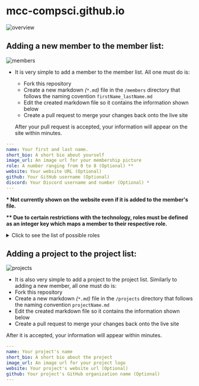 # mcc-compsci.github.io

![overview](https://i.imgur.com/NPA243D.png)

## Adding a new member to the member list:

![members](https://i.imgur.com/m2CABwj.png)

- It is very simple to add a member to the member list. All one must do is:
  - Fork this repository
  - Create a new markdown _(`*.md`)_ file in the `/members` directory that follows the naming covention `firstName_lastName.md`
  - Edit the created markdown file so it contains the information shown below
  - Create a pull request to merge your changes back onto the live site
  
  After your pull request is accepted, your information will appear on the site within minutes.

```yml
---
name: Your first and last name.
short_bio: A short bio about yourself
image_url: An image url for your membership picture
role: A number ranging from 0 to 8 (Optional) **
website: Your website URL (Optional)
github: Your GitHub username (Optional)
discord: Your Discord username and number (Optional) *
---
```

**\* Not currently shown on the website even if it is added to the member's file.**

**\*\* Due to certain restrictions with the technology, roles must be defined as an integer key which maps a member to their respective role.** <details>
  <summary>Click to see the list of possible roles</summary>
  <ul>
    <li>(0) -> Advisor</li>
    <li>(1) -> President</li>
    <li>(2) -> Vice-President</li>
    <li>(3) -> ICC Representative</li>
    <li>(4) -> Secretary</li>
    <li>(5) -> Treasurer</li>
    <li>(6) -> Project Manager</li>
    <li>(7) -> Event Coordinator</li>
    <li>(8) -> Social Media Manager</li>
    <li>All other members are sorted using lexicographic order by first name.</li>
  </ul>
</details>

## Adding a project to the project list:

![projects](https://i.imgur.com/rxZzqnQ.png)

- It is also very simple to add a project to the project list. Similarly to adding a new member, all one must do is:
 - Fork this repository
 - Create a new markdown _(`*.md`)_ file in the `/projects` directory that follows the naming convention `projectName.md`
 - Edit the created markdown file so it contains the information shown below
 - Create a pull request to merge your changes back onto the live site
 
 After it is accepted, your information will appear within minutes.

```yml
---
name: Your project's name
short_bio: A short bio about the project
image_url: An image url for your project logo
website: Your project's website url (Optional)
github: Your project's GitHub organization name (Optional)
---
```
